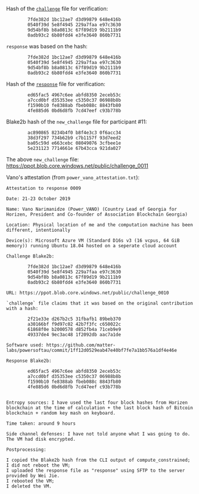 Hash of the [`challenge`](https://ppot.blob.core.windows.net/public/challenge_0010) file for verification:

```
        7fde382d 1bc12ae7 d3d99879 648e416b
        0540f39d 5e8f4945 229a7faa e97c3630
        9d54bf8b b8a0813c 67f89d19 9b2111b9
        0adb93c2 6b80fdd4 e3fe3640 860b7731
```

`response` was based on the hash:

```
        7fde382d 1bc12ae7 d3d99879 648e416b
        0540f39d 5e8f4945 229a7faa e97c3630
        9d54bf8b b8a0813c 67f89d19 9b2111b9
        0adb93c2 6b80fdd4 e3fe3640 860b7731
```

Hash of the [`response`](https://ppot.blob.core.windows.net/public/response_0010_vano) file for verification:

```
        ed65fac5 4967c6ee abfd8350 2eceb53c
        a7ccd0bf d35353ee c5350c37 06988b8b
        f1590b10 fe8388ab fbeb088c 8843fb80
        4fe885d6 0bd6d8fb 7cd47eef c93b778b
```

Blake2b hash of the `new_challenge` file for participant #11:

```
        ac890865 8234b4f0 b8f4e3c3 0f6acc34
        38d3f297 734b62b9 c7b1157f 93d7eed2
        ba05c59d e663cebc 08049076 3cfbee1e
        5e231123 7714661e 67b43cca 921da027
```

The above `new_challenge` file: https://ppot.blob.core.windows.net/public/challenge_0011

Vano's attestation (from `power_vano_attestation.txt`):

```
Attestation to response 0009

Date: 21-23 October 2019

Name: Vano Narimanidze (Power_VANO) (Country Lead of Georgia for Horizen, President and Co-founder of Association Blockchain Georgia)

Location: Physical location of me and the computation machine has been different, intentionally

Device(s): Microsoft Azure VM (Standard D16s v3 (16 vcpus, 64 GiB memory)) running Ubuntu 18.04 hosted on a seperate cloud account

Challenge Blake2b: 

        7fde382d 1bc12ae7 d3d99879 648e416b
        0540f39d 5e8f4945 229a7faa e97c3630
        9d54bf8b b8a0813c 67f89d19 9b2111b9
        0adb93c2 6b80fdd4 e3fe3640 860b7731

URL: https://ppot.blob.core.windows.net/public/challenge_0010

`challenge` file claims that it was based on the original contribution with a hash:

        2f21e33e d267b2c5 31fbafb1 89beb370
        a30166bf f9d97c02 42b7f3fc c650022c
        61868f0e b2000578 d852fb4a 71ceb9e9
        49337de4 9ec3ac48 1f2092db aac7a1de

Software used: https://github.com/matter-labs/powersoftau/commit/1ff12d0529eab47e40bf7fe7a1bb576a1df4e46e

Response Blake2b: 

        ed65fac5 4967c6ee abfd8350 2eceb53c
        a7ccd0bf d35353ee c5350c37 06988b8b
        f1590b10 fe8388ab fbeb088c 8843fb80
        4fe885d6 0bd6d8fb 7cd47eef c93b778b


Entropy sources: I have used the last four block hashes from Horizen blockchain at the time of calculation + the last block hash of Bitcoin blockchain + random key mash on keyboard.

Time taken: around 9 hours

Side channel defenses: I have not told anyone what I was going to do. The VM had disk encrypted.

Postprocessing:

I copied the Blake2b hash from the CLI output of compute_constrained;
I did not reboot the VM;
I uploaded the response file as "response" using SFTP to the server provided by Wei Jie.
I rebooted the VM;
I deleted the VM.
```
